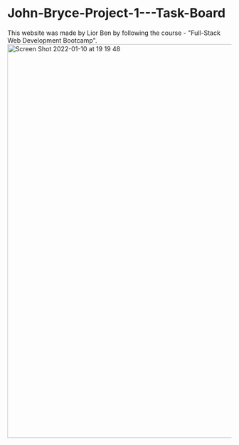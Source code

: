 # John-Bryce-Project-1---Task-Board

This website was made by Lior Ben by following the course - "Full-Stack Web Development Bootcamp". 
<img width="885" alt="Screen Shot 2022-01-10 at 19 19 48" src="https://user-images.githubusercontent.com/81048007/148809915-156f3968-c50a-4cd5-aaf6-95e9adfd0cdc.png">
